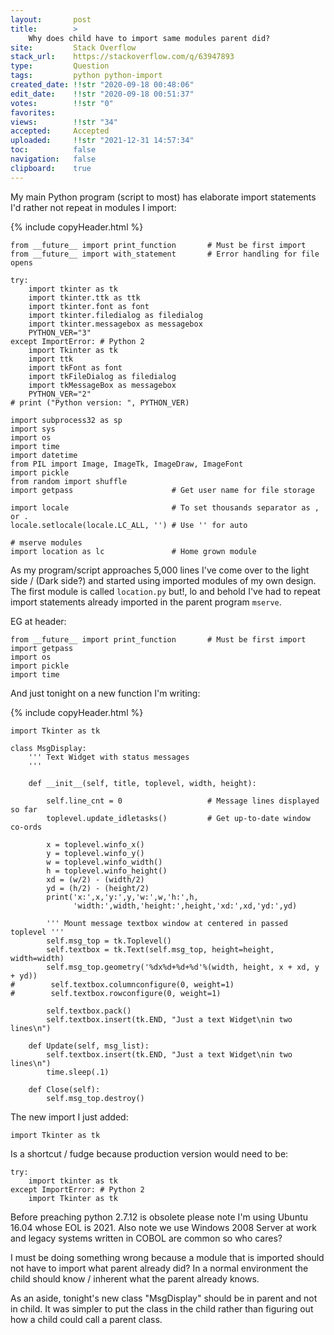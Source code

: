 ```yaml
---
layout:       post
title:        >
    Why does child have to import same modules parent did?
site:         Stack Overflow
stack_url:    https://stackoverflow.com/q/63947893
type:         Question
tags:         python python-import
created_date: !!str "2020-09-18 00:48:06"
edit_date:    !!str "2020-09-18 00:51:37"
votes:        !!str "0"
favorites:    
views:        !!str "34"
accepted:     Accepted
uploaded:     !!str "2021-12-31 14:57:34"
toc:          false
navigation:   false
clipboard:    true
---
```


My main Python program (script to most) has elaborate import statements I'd rather not repeat in modules I import:

{% include copyHeader.html %}
``` 
from __future__ import print_function       # Must be first import
from __future__ import with_statement       # Error handling for file opens

try:
    import tkinter as tk
    import tkinter.ttk as ttk
    import tkinter.font as font
    import tkinter.filedialog as filedialog
    import tkinter.messagebox as messagebox
    PYTHON_VER="3"
except ImportError: # Python 2
    import Tkinter as tk
    import ttk
    import tkFont as font
    import tkFileDialog as filedialog
    import tkMessageBox as messagebox
    PYTHON_VER="2"
# print ("Python version: ", PYTHON_VER)

import subprocess32 as sp
import sys
import os
import time
import datetime
from PIL import Image, ImageTk, ImageDraw, ImageFont
import pickle
from random import shuffle
import getpass                      # Get user name for file storage

import locale                       # To set thousands separator as , or .
locale.setlocale(locale.LC_ALL, '') # Use '' for auto

# mserve modules
import location as lc               # Home grown module
```

As my program/script approaches 5,000 lines I've come over to the light side / (Dark side?) and started using imported modules of my own design. The first module is called `location.py` but!, lo and behold I've had to repeat import statements already imported in the parent program `mserve`.

EG at header:

``` 
from __future__ import print_function       # Must be first import
import getpass
import os
import pickle
import time
```

And just tonight on a new function I'm writing:

{% include copyHeader.html %}
``` 
import Tkinter as tk

class MsgDisplay:
    ''' Text Widget with status messages
    '''

    def __init__(self, title, toplevel, width, height):

        self.line_cnt = 0                   # Message lines displayed so far
        toplevel.update_idletasks()         # Get up-to-date window co-ords

        x = toplevel.winfo_x()
        y = toplevel.winfo_y()
        w = toplevel.winfo_width()
        h = toplevel.winfo_height()
        xd = (w/2) - (width/2)
        yd = (h/2) - (height/2)
        print('x:',x,'y:',y,'w:',w,'h:',h,
              'width:',width,'height:',height,'xd:',xd,'yd:',yd)
        
        ''' Mount message textbox window at centered in passed toplevel '''
        self.msg_top = tk.Toplevel()
        self.textbox = tk.Text(self.msg_top, height=height, width=width)
        self.msg_top.geometry('%dx%d+%d+%d'%(width, height, x + xd, y + yd))
#        self.textbox.columnconfigure(0, weight=1)
#        self.textbox.rowconfigure(0, weight=1)
        
        self.textbox.pack()
        self.textbox.insert(tk.END, "Just a text Widget\nin two lines\n")

    def Update(self, msg_list):
        self.textbox.insert(tk.END, "Just a text Widget\nin two lines\n")
        time.sleep(.1)
        
    def Close(self):
        self.msg_top.destroy()
```

The new import I just added:

``` 
import Tkinter as tk
```

Is a shortcut / fudge because production version would need to be:

``` 
try:
    import tkinter as tk
except ImportError: # Python 2
    import Tkinter as tk
```

Before preaching python 2.7.12 is obsolete please note I'm using Ubuntu 16.04 whose EOL is 2021. Also note we use Windows 2008 Server at work and legacy systems written in COBOL are common so who cares?

I must be doing something wrong because a module that is imported should not have to import what parent already did? In a normal environment the child should know / inherent what the parent already knows.

As an aside, tonight's new class "MsgDisplay" should be in parent and not in child. It was simpler to put the class in the child rather than figuring out how a child could call a parent class.
